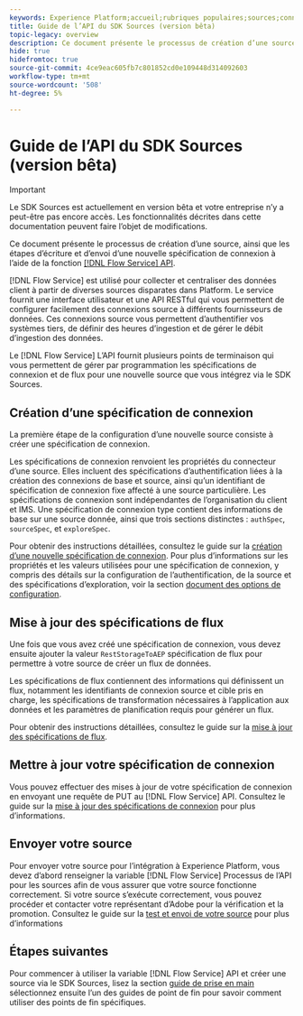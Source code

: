 ```yaml
---
keywords: Experience Platform;accueil;rubriques populaires;sources;connecteurs;connecteurs source;sdk sources;sdk;SDK
title: Guide de l’API du SDK Sources (version bêta)
topic-legacy: overview
description: Ce document présente le processus de création d’une source, ainsi que les étapes de récupération, d’écriture et d’envoi d’une nouvelle spécification de connexion à l’aide de l’API Flow Service.
hide: true
hidefromtoc: true
source-git-commit: 4ce9eac605fb7c801852cd0e109448d314092603
workflow-type: tm+mt
source-wordcount: '508'
ht-degree: 5%

---
```


# Guide de l’API du SDK Sources (version bêta)

>[!IMPORTANT]
>
>Le SDK Sources est actuellement en version bêta et votre entreprise n’y a peut-être pas encore accès. Les fonctionnalités décrites dans cette documentation peuvent faire l’objet de modifications.

Ce document présente le processus de création d’une source, ainsi que les étapes d’écriture et d’envoi d’une nouvelle spécification de connexion à l’aide de la fonction [[!DNL Flow Service] API](https://www.adobe.io/experience-platform-apis/references/flow-service/).

[!DNL Flow Service] est utilisé pour collecter et centraliser des données client à partir de diverses sources disparates dans Platform. Le service fournit une interface utilisateur et une API RESTful qui vous permettent de configurer facilement des connexions source à différents fournisseurs de données. Ces connexions source vous permettent d’authentifier vos systèmes tiers, de définir des heures d’ingestion et de gérer le débit d’ingestion des données.

Le [!DNL Flow Service] L’API fournit plusieurs points de terminaison qui vous permettent de gérer par programmation les spécifications de connexion et de flux pour une nouvelle source que vous intégrez via le SDK Sources.

## Création d’une spécification de connexion

La première étape de la configuration d’une nouvelle source consiste à créer une spécification de connexion.

Les spécifications de connexion renvoient les propriétés du connecteur d’une source. Elles incluent des spécifications d’authentification liées à la création des connexions de base et source, ainsi qu’un identifiant de spécification de connexion fixe affecté à une source particulière. Les spécifications de connexion sont indépendantes de l’organisation du client et IMS. Une spécification de connexion type contient des informations de base sur une source donnée, ainsi que trois sections distinctes : `authSpec`, `sourceSpec`, et `exploreSpec`.

Pour obtenir des instructions détaillées, consultez le guide sur la [création d’une nouvelle spécification de connexion](./create.md). Pour plus d’informations sur les propriétés et les valeurs utilisées pour une spécification de connexion, y compris des détails sur la configuration de l’authentification, de la source et des spécifications d’exploration, voir la section [document des options de configuration](../config/config.md).

## Mise à jour des spécifications de flux

Une fois que vous avez créé une spécification de connexion, vous devez ensuite ajouter la valeur `RestStorageToAEP` spécification de flux pour permettre à votre source de créer un flux de données.

Les spécifications de flux contiennent des informations qui définissent un flux, notamment les identifiants de connexion source et cible pris en charge, les spécifications de transformation nécessaires à l’application aux données et les paramètres de planification requis pour générer un flux.

Pour obtenir des instructions détaillées, consultez le guide sur la [mise à jour des spécifications de flux](./update-flow-specs.md).

## Mettre à jour votre spécification de connexion

Vous pouvez effectuer des mises à jour de votre spécification de connexion en envoyant une requête de PUT au [!DNL Flow Service] API. Consultez le guide sur la [mise à jour des spécifications de connexion](./update-connection-specs.md) pour plus d’informations.

## Envoyer votre source

Pour envoyer votre source pour l’intégration à Experience Platform, vous devez d’abord renseigner la variable [!DNL Flow Service] Processus de l’API pour les sources afin de vous assurer que votre source fonctionne correctement. Si votre source s’exécute correctement, vous pouvez procéder et contacter votre représentant d’Adobe pour la vérification et la promotion. Consultez le guide sur la [test et envoi de votre source](./submit.md) pour plus d’informations

## Étapes suivantes

Pour commencer à utiliser la variable [!DNL Flow Service] API et créer une source via le SDK Sources, lisez la section [guide de prise en main](./getting-started.md) sélectionnez ensuite l’un des guides de point de fin pour savoir comment utiliser des points de fin spécifiques.
